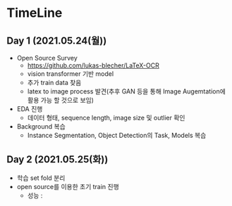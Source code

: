 # TimeLine
## Day 1 (2021.05.24(월))
 - Open Source Survey
   - https://github.com/lukas-blecher/LaTeX-OCR
   - vision transformer 기반 model
   - 추가 train data 찾음
   - latex to image process 발견(추후 GAN 등을 통해 Image Augemtation에 활용 가능 할 것으로 보임)
 - EDA 진행
   - 데이터 형태, sequence length, image size 및 outlier 확인
 - Background 복습
   - Instance Segmentation, Object Detection의 Task, Models 복습

## Day 2 (2021.05.25(화))
 - 학습 set fold 분리
 - open source를 이용한 초기 train 진행
   - 성능 : 
 
